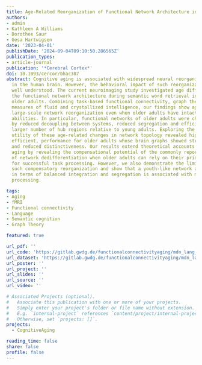```yaml
---
title: Age-Related Reorganization of Functional Network Architecture in Semantic Cognition
authors:
- admin
- Kathleen A Williams
- Dorothee Saur
- Gesa Hartwigsen
date: '2023-04-01'
publishDate: '2024-09-04T09:10:50.286565Z'
publication_types:
- article-journal
publication: '*Cerebral Cortex*'
doi: 10.1093/cercor/bhac387
abstract: Cognitive aging is associated with widespread neural reorganization processes
  in the human brain. However, the behavioral impact of such reorganization is not
  well understood. The current neuroimaging study investigated age differences in
  the functional network architecture during semantic word retrieval in young and
  older adults. Combining task-based functional connectivity, graph theory and cognitive
  measures of fluid and crystallized intelligence, our findings show age-accompanied
  large-scale network reorganization even when older adults have intact word retrieval
  abilities. In particular, functional networks of older adults were characterized
  by reduced decoupling between systems, reduced segregation and efficiency, and a
  larger number of hub regions relative to young adults. Exploring the predictive
  utility of these age-related changes in network topology revealed high, albeit less
  efficient, performance for older adults whose brain graphs showed stronger dedifferentiation
  and reduced distinctiveness. Our results extend theoretical accounts on neurocognitive
  aging by revealing the compensational potential of the commonly reported pattern
  of network dedifferentiation when older adults can rely on their prior knowledge
  for successful task processing. However, we also demonstrate the limitations of
  such compensatory reorganization and show that a youth-like network architecture
  in terms of balanced integration and segregation is associated with more economical
  processing.

tags:
- Aging
- fMRI
- Functional connectivity
- Language
- Semantic cognition
- Graph Theory

featured: true

url_pdf: ''
url_code: 'https://gitlab.gwdg.de/functionalconnectivityaging/mdn_lang_networkAnalysis'
url_dataset: 'https://gitlab.gwdg.de/functionalconnectivityaging/mdn_lang_networkAnalysis'
url_poster: ''
url_project: ''
url_slides: ''
url_source: ''
url_video: ''

# Associated Projects (optional).
#   Associate this publication with one or more of your projects.
#   Simply enter your project's folder or file name without extension.
#   E.g. `internal-project` references `content/project/internal-project/index.md`.
#   Otherwise, set `projects: []`.
projects:
  - CognitiveAging

reading_time: false
share: false
profile: false
---
```

